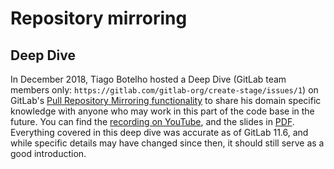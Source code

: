 # Repository mirroring

## Deep Dive

In December 2018, Tiago Botelho hosted a Deep Dive (GitLab team members only: `https://gitlab.com/gitlab-org/create-stage/issues/1`)
on GitLab's [Pull Repository Mirroring functionality](../user/project/repository/repository_mirroring.md#pulling-from-a-remote-repository)
to share his domain specific knowledge with anyone who may work in this part of the
code base in the future. You can find the [recording on YouTube](https://www.youtube.com/watch?v=sSZq0fpdY-Y),
and the slides in [PDF](https://gitlab.com/gitlab-org/create-stage/uploads/8693404888a941fd851f8a8ecdec9675/Gitlab_Create_-_Pull_Mirroring_Deep_Dive.pdf).
Everything covered in this deep dive was accurate as of GitLab 11.6, and while specific
details may have changed since then, it should still serve as a good introduction.
